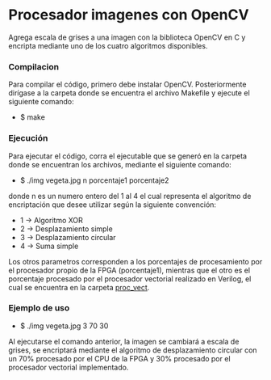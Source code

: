 # Procesador imagenes con OpenCV

Agrega escala de grises a una imagen con la biblioteca OpenCV en C y encripta mediante uno de los cuatro algoritmos disponibles. 

### Compilacion
Para compilar el código, primero debe instalar OpenCV. Posteriormente dirígase a la carpeta donde se encuentra el archivo Makefile y ejecute el siguiente comando: 
* $ make

### Ejecución
Para ejecutar el código, corra el ejecutable que se generó en la carpeta donde se encuentran los archivos, mediante el siguiente comando: 
* $ ./img vegeta.jpg n porcentaje1 porcentaje2


donde n es un numero entero del 1 al 4 el cual representa el algoritmo de encriptación que desee utilizar según la siguiente convención:
* 1 -> Algoritmo XOR 
* 2 -> Desplazamiento simple
* 3 -> Desplazamiento circular
* 4 -> Suma simple

Los otros parametros corresponden a los porcentajes de procesamiento por el procesador propio de la FPGA (porcentaje1), mientras que el otro es el porcentaje procesado por el procesador vectorial realizado en Verilog, el cual se encuentra en la carpeta [proc_vect](https://github.com/FabAstorga06/CE-4302_ACII/tree/master/Proyectos/Proyecto%201:%20Procesador%20Vectorial/proc_vect). 

### Ejemplo de uso 
* $ ./img vegeta.jpg 3 70 30

Al ejecutarse el comando anterior, la imagen se cambiará a escala de grises, se encriptará mediante el algoritmo de desplazamiento circular con un 70% procesado por el CPU de la FPGA y 30% procesado por el procesador vectorial implementado.